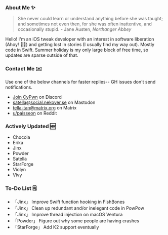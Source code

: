 ### About Me ✨
> She never could learn or understand anything before she was taught; and sometimes not even then, for she was often inattentive, and occasionally stupid. - Jane Austen, *Northanger Abbey*

Hello! I'm an iOS tweak developer with an interest in software liberation (Ahoy! 🏴‍☠️) and getting lost in stories (I usually find my way out). Mostly code in Swift. Summer holiday is my only large block of free time, so updates are sparse outside of that.

### Contact Me ✉️
Use one of the below channels for faster replies-- GH issues don't send notifications.

- [Join CyPwn](https://discord.gg/cypwn) on Discord
- [satella@social.nekover.se](https://social.nekover.se/@satella) on Mastodon
- [tella-tan@matrix.org](https://matrix.to/#/#cypwnserver:matrix.org) on Matrix
- [u/paisseon](https://reddit.com/u/paisseon) on Reddit

### Actively Updated 🆕
- Chocola
- Erika
- Jinx
- Powder
- Satella
- StarForge
- Violyn
- Vivy

### To-Do List 🗒
- 「Jinx」        Improve Swift function hooking in FishBones
- 「Jinx」        Clean up redundant and/or inelegant code in PowPow
- 「Jinx」        Improve thread injection on macOS Ventura
- 「Powder」      Figure out why some people are having crashes
- 「StarForge」   Add K2 support eventually
